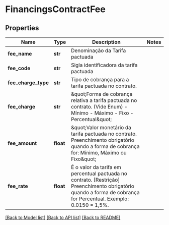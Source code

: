 # FinancingsContractFee

## Properties
Name | Type | Description | Notes
------------ | ------------- | ------------- | -------------
**fee_name** | **str** | Denominação da Tarifa pactuada | 
**fee_code** | **str** | Sigla identificadora da tarifa pactuada | 
**fee_charge_type** | **str** | Tipo de cobrança para a tarifa pactuada no contrato. | 
**fee_charge** | **str** | \&quot;Forma de cobrança relativa a tarifa pactuada no contrato. (Vide Enum) - Mínimo - Máximo - Fixo - Percentual\&quot;  | 
**fee_amount** | **float** | \&quot;Valor monetário da tarifa pactuada no contrato. Preenchimento obrigatório quando a forma de cobrança for: Mínimo, Máximo ou Fixo\&quot;  | 
**fee_rate** | **float** | É o valor da tarifa em percentual pactuada no contrato.  [Restrição] Preenchimento obrigatório quando a forma de cobrança for Percentual. Exemplo: 0.0150 &#x3D; 1,5%.  | 

[[Back to Model list]](../README.md#documentation-for-models) [[Back to API list]](../README.md#documentation-for-api-endpoints) [[Back to README]](../README.md)

